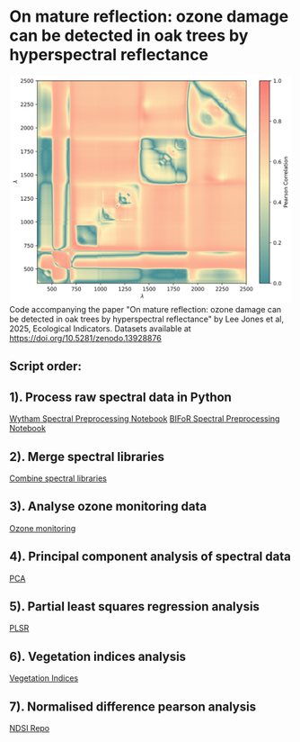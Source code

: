 # On mature reflection: ozone damage can be detected in oak trees by hyperspectral reflectance
![Heat Map of Normalised Indices correlation to ozone concentration](heat_map.png)
Code accompanying the paper  "On mature reflection: ozone damage can be detected in oak trees by hyperspectral reflectance" by Lee Jones et al, 2025, Ecological Indicators.
Datasets available at https://doi.org/10.5281/zenodo.13928876

## Script order: 

## 1). Process raw spectral data in Python
[Wytham Spectral Preprocessing Notebook](WYTHAM.ipynb)
[BIFoR Spectral Preprocessing Notebook](BIFOR.ipynb)

## 2). Merge spectral libraries
[Combine spectral libraries](Bifor_plus_Wytham.R) 

## 3). Analyse ozone monitoring data
[Ozone monitoring](Ozone_monitoring.R)

## 4). Principal component analysis of spectral data
[PCA](PCA_Wytham_Bifor.R)

## 5). Partial least squares regression analysis 
[PLSR](PLSR_Wytham_Bifor.R)

## 6). Vegetation indices analysis
[Vegetation Indices](VIs_Wytham_Bifor.R)

## 7). Normalised difference pearson analysis 
[NDSI Repo](https://github.com/AdamOrmondroyd/ndsi.git)


